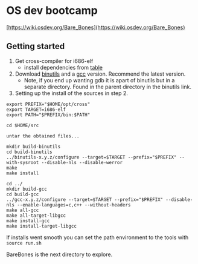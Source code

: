 # OS dev bootcamp

[https://wiki.osdev.org/Bare_Bones](https://wiki.osdev.org/Bare_Bones)

## Getting started
1. Get cross-compiler for i686-elf
    - install dependencies from [table](https://wiki.osdev.org/GCC_Cross-Compiler)
2. Download [binutils](https://ftp.gnu.org/gnu/binutils/) and a [gcc](https://ftp.gnu.org/gnu/gcc/) version. Recommend the latest version.
    - Note, if you end up wanting gdb it is apart of binutils but in a separate directory. Found in the parent directory in the binutils link.
3. Setting up the install of the sources in step 2.
```
export PREFIX="$HOME/opt/cross"
export TARGET=i686-elf
export PATH="$PREFIX/bin:$PATH"

cd $HOME/src

untar the obtained files...

mkdir build-binutils
cd build-binutils
../binutils-x.y.z/configure --target=$TARGET --prefix="$PREFIX" --with-sysroot --disable-nls --disable-werror
make
make install

cd ../
mkdir build-gcc
cd build-gcc
../gcc-x.y.z/configure --target=$TARGET --prefix="$PREFIX" --disable-nls --enable-languages=c,c++ --without-headers
make all-gcc
make all-target-libgcc
make install-gcc
make install-target-libgcc
```

If installs went smooth you can set the path environment to the tools with ``source run.sh``

BareBones is the next directory to explore.


